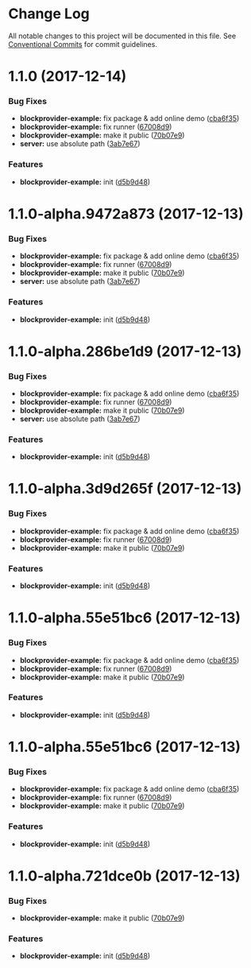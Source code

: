 # Change Log

All notable changes to this project will be documented in this file.
See [Conventional Commits](https://conventionalcommits.org) for commit guidelines.

<a name="1.1.0"></a>
# 1.1.0 (2017-12-14)


### Bug Fixes

* **blockprovider-example:** fix package & add online demo ([cba6f35](https://github.com/Ouest-France/platform/commit/cba6f35))
* **blockprovider-example:** fix runner ([67008d9](https://github.com/Ouest-France/platform/commit/67008d9))
* **blockprovider-example:** make it public ([70b07e9](https://github.com/Ouest-France/platform/commit/70b07e9))
* **server:** use absolute path ([3ab7e67](https://github.com/Ouest-France/platform/commit/3ab7e67))


### Features

* **blockprovider-example:** init ([d5b9d48](https://github.com/Ouest-France/platform/commit/d5b9d48))




<a name="1.1.0-alpha.9472a873"></a>
# 1.1.0-alpha.9472a873 (2017-12-13)


### Bug Fixes

* **blockprovider-example:** fix package & add online demo ([cba6f35](https://github.com/Ouest-France/platform/commit/cba6f35))
* **blockprovider-example:** fix runner ([67008d9](https://github.com/Ouest-France/platform/commit/67008d9))
* **blockprovider-example:** make it public ([70b07e9](https://github.com/Ouest-France/platform/commit/70b07e9))
* **server:** use absolute path ([3ab7e67](https://github.com/Ouest-France/platform/commit/3ab7e67))


### Features

* **blockprovider-example:** init ([d5b9d48](https://github.com/Ouest-France/platform/commit/d5b9d48))




<a name="1.1.0-alpha.286be1d9"></a>
# 1.1.0-alpha.286be1d9 (2017-12-13)


### Bug Fixes

* **blockprovider-example:** fix package & add online demo ([cba6f35](https://github.com/Ouest-France/platform/commit/cba6f35))
* **blockprovider-example:** fix runner ([67008d9](https://github.com/Ouest-France/platform/commit/67008d9))
* **blockprovider-example:** make it public ([70b07e9](https://github.com/Ouest-France/platform/commit/70b07e9))
* **server:** use absolute path ([3ab7e67](https://github.com/Ouest-France/platform/commit/3ab7e67))


### Features

* **blockprovider-example:** init ([d5b9d48](https://github.com/Ouest-France/platform/commit/d5b9d48))




<a name="1.1.0-alpha.3d9d265f"></a>
# 1.1.0-alpha.3d9d265f (2017-12-13)


### Bug Fixes

* **blockprovider-example:** fix package & add online demo ([cba6f35](https://github.com/Ouest-France/platform/commit/cba6f35))
* **blockprovider-example:** fix runner ([67008d9](https://github.com/Ouest-France/platform/commit/67008d9))
* **blockprovider-example:** make it public ([70b07e9](https://github.com/Ouest-France/platform/commit/70b07e9))


### Features

* **blockprovider-example:** init ([d5b9d48](https://github.com/Ouest-France/platform/commit/d5b9d48))




<a name="1.1.0-alpha.55e51bc6"></a>
# 1.1.0-alpha.55e51bc6 (2017-12-13)


### Bug Fixes

* **blockprovider-example:** fix package & add online demo ([cba6f35](https://github.com/Ouest-France/platform/commit/cba6f35))
* **blockprovider-example:** fix runner ([67008d9](https://github.com/Ouest-France/platform/commit/67008d9))
* **blockprovider-example:** make it public ([70b07e9](https://github.com/Ouest-France/platform/commit/70b07e9))


### Features

* **blockprovider-example:** init ([d5b9d48](https://github.com/Ouest-France/platform/commit/d5b9d48))




<a name="1.1.0-alpha.55e51bc6"></a>
# 1.1.0-alpha.55e51bc6 (2017-12-13)


### Bug Fixes

* **blockprovider-example:** fix package & add online demo ([cba6f35](https://github.com/Ouest-France/platform/commit/cba6f35))
* **blockprovider-example:** fix runner ([67008d9](https://github.com/Ouest-France/platform/commit/67008d9))
* **blockprovider-example:** make it public ([70b07e9](https://github.com/Ouest-France/platform/commit/70b07e9))


### Features

* **blockprovider-example:** init ([d5b9d48](https://github.com/Ouest-France/platform/commit/d5b9d48))




<a name="1.1.0-alpha.721dce0b"></a>
# 1.1.0-alpha.721dce0b (2017-12-13)


### Bug Fixes

* **blockprovider-example:** make it public ([70b07e9](https://github.com/Ouest-France/platform/commit/70b07e9))


### Features

* **blockprovider-example:** init ([d5b9d48](https://github.com/Ouest-France/platform/commit/d5b9d48))
